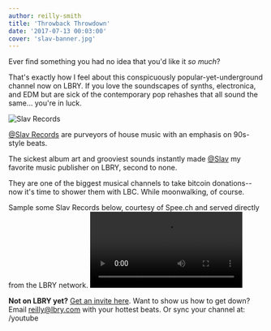 ```yaml
---
author: reilly-smith
title: 'Throwback Throwdown'
date: '2017-07-13 00:03:00'
cover: 'slav-banner.jpg'
---
```


Ever find something you had no idea that you'd like it *so much*?

That's exactly how I feel about this conspicuously popular-yet-underground channel now on LBRY. If you love the soundscapes of synths, electronica, and EDM but are sick of the contemporary pop rehashes that all sound the same... you're in luck.

![Slav Records](/img/news/slav-inline.png)

<a href='https://open.lbry.com/@Slav'>@Slav Records</a> are purveyors of house music with an emphasis on 90s-style beats.

The sickest album art and grooviest sounds instantly made <a href='https://open.lbry.com/@Slav'>@Slav</a> my favorite music publisher on LBRY, second to none.

They are one of the biggest musical channels to take bitcoin donations--now it's time to shower them with LBC. While moonwalking, of course.

Sample some Slav Records below, courtesy of Spee.ch and served directly from the LBRY network.
<video controls><source src="https://spee.ch/2b9183ac19d937d2a787fcdd0d1c2cd285c52f4f/slav-luz1e.mp4" /></video>

**Not on LBRY yet?** [Get an invite here](/get). Want to show us how to get down? Email [reilly@lbry.com](mailto:reilly@lbry.com) with your hottest beats. Or sync your channel at: /youtube
